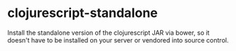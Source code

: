 # clojurescript-standalone

Install the standalone version of the clojurescript JAR via bower, so it doesn't have to be installed on your server or vendored into source control.